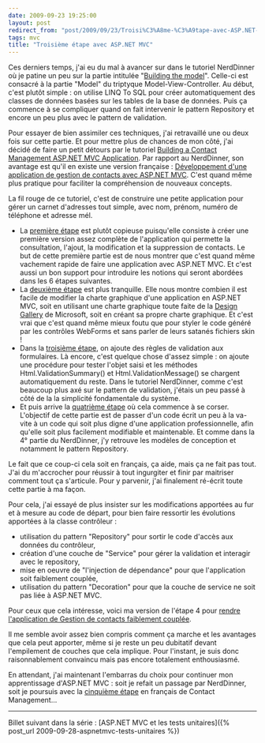 ```yaml
---
date: 2009-09-23 19:25:00
layout: post
redirect_from: "post/2009/09/23/Troisi%C3%A8me-%C3%A9tape-avec-ASP.NET-MVC"
tags: mvc
title: "Troisième étape avec ASP.NET MVC"
---
```


Ces derniers temps, j'ai eu du mal à avancer sur dans le tutoriel NerdDinner
où je patine un peu sur la partie intitulée "[Building the model](http://nerddinnerbook.s3.amazonaws.com/Part3.htm "How to build a model with business rule validations")".
Celle-ci est consacré à la partie "Model" du triptyque Model-View-Controller.
Au début, c'est plutôt simple : on utilise LINQ To SQL pour créer
automatiquement des classes de données basées sur les tables de la base de
données. Puis ça commence à se compliquer quand on fait intervenir le pattern
Repository et encore un peu plus avec le pattern de validation.

Pour essayer de bien assimiler ces techniques, j'ai retravaillé une ou deux
fois sur cette partie. Et pour mettre plus de chances de mon côté, j'ai décidé
de faire un petit détours par le tutoriel [Building a
Contact Management ASP.NET MVC Application](http://www.asp.net/learn/mvc/tutorial-26-cs.aspx). Par rapport au NerdDinner, son
avantage est qu'il en existe une version française : [Développement d'une application de gestion de contacts avec ASP.NET
MVC](http://msdn.microsoft.com/fr-fr/asp.net/dd627541.aspx). C'est quand même plus pratique pour faciliter la compréhension de
nouveaux concepts.

La fil rouge de ce tutoriel, c'est de construire une petite application pour
gérer un carnet d'adresses tout simple, avec nom, prénom, numéro de téléphone
et adresse mél.

* La [première étape](http://msdn.microsoft.com/fr-fr/asp.net/dd627564.aspx "Création de l'application") est plutôt
copieuse puisqu'elle consiste à créer une première version assez complète de
l'application qui permette la consultation, l'ajout, la modification et la
suppression de contacts. Le but de cette première partie est de nous montrer
que c'est quand même vachement rapide de faire une application avec ASP.NET
MVC. Et c'est aussi un bon support pour introduire les notions qui seront
abordées dans les 6 étapes suivantes.
* La [deuxième étape](http://msdn.microsoft.com/fr-fr/asp.net/dd632961.aspx "Rendre l'application plus attrayante")
est plus tranquille. Elle nous montre combien il est facile de modifier la
charte graphique d'une application en ASP.NET MVC, soit en utilisant une charte
graphique toute faite de la [Design Gallery](http://www.ASP.net/mvc/gallery) de Microsoft, soit en créant sa propre charte
graphique. Et c'est vrai que c'est quand même mieux foutu que pour styler le
code généré par les contrôles WebForms et sans parler de leurs satanés fichiers
skin !
* Dans la [troisième
étape](http://msdn.microsoft.com/fr-fr/asp.net/dd632974.aspx "Ajout de la validation de formulaires"), on ajoute des règles de validation aux formulaires. Là encore, c'est
quelque chose d'assez simple : on ajoute une procédure pour tester l'objet
saisi et les méthodes Html.ValidationSummary() et Html.ValidationMessage() se
chargent automatiquement du reste. Dans le tutoriel NerdDinner, comme c'est
beaucoup plus axé sur le pattern de validation, j'étais un peu passé à côté de
la la simplicité fondamentale du système.
* Et puis arrive la [quatrième étape](http://msdn.microsoft.com/fr-fr/asp.net/dd823275.aspx "Rendre l'application faiblement couplée") où cela commence
à se corser. L'objectif de cette partie est de passer d'un code écrit un peu à
la va-vite à un code qui soit plus digne d'une application professionnelle,
afin qu'elle soit plus facilement modifiable et maintenable. Et comme dans la
4° partie du NerdDinner, j'y retrouve les modèles de conception et notamment le
pattern Repository.

Le fait que ce coup-ci cela soit en français, ça aide, mais ça ne fait pas
tout. J'ai du m'accrocher pour réussir à tout ingurgiter et finir par maitriser
comment tout ça s'articule. Pour y parvenir, j'ai finalement ré-écrit toute
cette partie à ma façon.

Pour cela, j'ai essayé de plus insister sur les modifications apportées au
fur et à mesure au code de départ, pour bien faire ressortir les évolutions
apportées à la classe contrôleur :

* utilisation du pattern "Repository" pour sortir le code d'accès aux données
du contrôleur,
* création d'une couche de "Service" pour gérer la validation et interagir
avec le repository,
* mise en oeuvre de "l'injection de dépendance" pour que l'application soit
faiblement couplée,
* utilisation du pattern "Decoration" pour que la couche de service ne soit
pas liée à ASP.NET MVC.

Pour ceux que cela intéresse, voici ma version de l'étape 4 pour [rendre
l'application de Gestion de contacts faiblement couplée](/public/2009/mvc-gestion-contacts-etape4.pdf).

Il me semble avoir assez bien compris comment ça marche et les avantages que
cela peut apporter, même si je reste un peu dubitatif devant l'empilement de
couches que cela implique. Pour l'instant, je suis donc raisonnablement
convaincu mais pas encore totalement enthousiasmé.

En attendant, j'ai maintenant l'embarras du choix pour continuer mon
apprentissage d'ASP.NET MVC : soit je refait un passage par NerdDinner,
soit je poursuis avec la [cinquième étape](http://msdn.microsoft.com/fr-fr/asp.net/dd876824.aspx "Créer des tests unitaires") en français de Contact
Management...

---
Billet suivant dans la série : [ASP.NET MVC et les tests unitaires]({% post_url 2009-09-28-aspnetmvc-tests-unitaires %})
